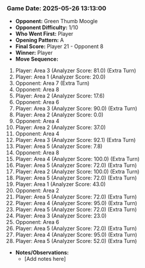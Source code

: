 ### Game Date: 2025-05-26 13:13:00

- **Opponent:** Green Thumb Moogle
- **Opponent Difficulty:** 1/10
- **Who Went First:** Player
- **Opening Pattern:** A
- **Final Score:** Player 21 - Opponent 8
- **Winner:** Player
- **Move Sequence:**

1. Player: Area 3 (Analyzer Score: 81.0) (Extra Turn)
2. Player: Area 1 (Analyzer Score: 20.0)
3. Opponent: Area 7 (Extra Turn)
4. Opponent: Area 8
5. Player: Area 2 (Analyzer Score: 17.6)
6. Opponent: Area 6
7. Player: Area 3 (Analyzer Score: 90.0) (Extra Turn)
8. Player: Area 2 (Analyzer Score: 0.0)
9. Opponent: Area 4
10. Player: Area 2 (Analyzer Score: 37.0)
11. Opponent: Area 4
12. Player: Area 3 (Analyzer Score: 92.1) (Extra Turn)
13. Player: Area 5 (Analyzer Score: 7.8)
14. Opponent: Area 8
15. Player: Area 4 (Analyzer Score: 100.0) (Extra Turn)
16. Player: Area 5 (Analyzer Score: 72.0) (Extra Turn)
17. Player: Area 2 (Analyzer Score: 100.0) (Extra Turn)
18. Player: Area 5 (Analyzer Score: 72.0) (Extra Turn)
19. Player: Area 1 (Analyzer Score: 43.0)
20. Opponent: Area 2
21. Player: Area 5 (Analyzer Score: 72.0) (Extra Turn)
22. Player: Area 4 (Analyzer Score: 95.0) (Extra Turn)
23. Player: Area 5 (Analyzer Score: 72.0) (Extra Turn)
24. Player: Area 3 (Analyzer Score: 23.0)
25. Opponent: Area 6
26. Player: Area 5 (Analyzer Score: 72.0) (Extra Turn)
27. Player: Area 4 (Analyzer Score: 95.0) (Extra Turn)
28. Player: Area 5 (Analyzer Score: 52.0) (Extra Turn)

- **Notes/Observations:**
  - [Add notes here]
